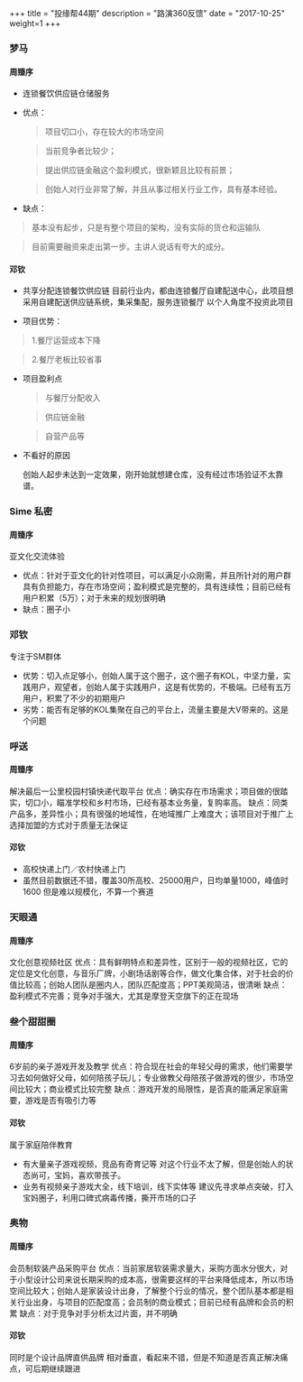 +++
title = "投缘帮44期"
description = "路演360反馈"
date = "2017-10-25"
weight=1
+++

### 梦马
#### 周臻序
* 连锁餐饮供应链仓储服务
* 优点：
  > 项目切口小，存在较大的市场空间

  > 当前竞争者比较少；

  > 提出供应链金融这个盈利模式，很新颖且比较有前景；

  > 创始人对行业非常了解，并且从事过相关行业工作，具有基本经验。

* 缺点：
 > 基本没有起步，只是有整个项目的架构，没有实际的货仓和运输队

 > 目前需要融资来走出第一步。主讲人说话有夸大的成分。

#### 邓钦
* 共享分配连锁餐饮供应链
目前行业内，都由连锁餐厅自建配送中心，此项目想采用自建配送供应链系统，集采集配，服务连锁餐厅
以个人角度不投资此项目

* 项目优势：
 > 1.餐厅运营成本下降

 > 2.餐厅老板比较省事
* 项目盈利点

  > 与餐厅分配收入

  > 供应链金融

  > 自营产品等
* 不看好的原因

  创始人起步未达到一定效果，刚开始就想建仓库，没有经过市场验证不太靠谱。

### Sime 私密
#### 周臻序
亚文化交流体验
* 优点：针对于亚文化的针对性项目，可以满足小众刚需，并且所针对的用户群具有负担能力，存在市场空间；盈利模式是完整的，具有连续性；目前已经有用户积累（5万）；对于未来的规划很明确
* 缺点：圈子小

### 邓钦
专注于SM群体
* 优势：切入点足够小，创始人属于这个圈子，这个圈子有KOL，中坚力量，实践用户，观望者，创始人属于实践用户，这是有优势的，不极端。已经有五万用户，积累了不少的初期用户
* 劣势：能否有足够的KOL集聚在自己的平台上，流量主要是大V带来的。这是个问题


### 呼送
#### 周臻序
解决最后一公里校园村镇快递代取平台
优点：确实存在市场需求；项目做的很踏实，切口小，瞄准学校和乡村市场，已经有基本业务量，复购率高。
缺点：同类产品多，差异性小；具有很强的地域性，在地域推广上难度大；该项目对于推广上选择加盟的方式对于质量无法保证

#### 邓钦
* 高校快递上门／农村快递上门
* 虽然目前数据还不错，覆盖30所高校、25000用户，日均单量1000，峰值时1600
但是难以规模化，不算一个赛道


### 天眼通
#### 周臻序
文化创意视频社区
优点：具有鲜明特点和差异性，区别于一般的视频社区，它的定位是文化创意，与音乐厂牌，小剧场话剧等合作，做文化集合体，对于社会的价值比较高；创始人团队是圈内人，团队匹配度高；PPT美观简洁，很清晰
缺点：盈利模式不完善；竞争对手强大，尤其是摩登天空旗下的正在现场



### 叁个甜甜圈
#### 周臻序
6岁前的亲子游戏开发及教学
优点：符合现在社会的年轻父母的需求，他们需要学习去如何做好父母，如何陪孩子玩儿；专业做教父母陪孩子做游戏的很少，市场空间比较大；商业模式比较完整
缺点：游戏开发的局限性，是否真的能满足家庭需要，游戏是否有吸引力等

#### 邓钦
属于家庭陪伴教育
* 有大量亲子游戏视频，竞品有奇育记等
对这个行业不太了解，但是创始人的状态尚可，宝妈，喜欢带孩子。
* 业务有视频亲子游戏大全，线下培训，线下实体等
建议先寻求单点突破，打入宝妈圈子，利用口碑式病毒传播，撕开市场的口子

### 奥物
#### 周臻序
会员制软装产品采购平台
优点：当前家居软装需求量大，采购方面水分很大，对于小型设计公司来说长期采购的成本高，很需要这样的平台来降低成本，所以市场空间比较大；创始人是家装设计出身，了解整个行业的情况，整个团队基本都是相关行业出身，与项目的匹配度高；会员制的商业模式；目前已经有品牌和会员的积累
缺点：对于竞争对手分析太过片面，并不明确
#### 邓钦
同时是个设计品牌直供品牌
相对垂直，看起来不错，但是不知道是否真正解决痛点，可后期继续跟进
